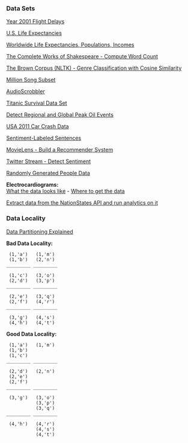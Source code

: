 ### Data Sets

[Year 2001 Flight Delays](https://drive.google.com/file/d/0Bylu3dRYpIlXeGIyWGpKUUFKWEk/view?usp=sharing)

[U.S. Life Expectancies](https://raw.githubusercontent.com/vicapow/angular-d3-talk/master/slides/demos/life-expectancy/life-expectancy-by-sex-race-and-state.csv)

[Worldwide Life Expectancies, Populations, Incomes](https://drive.google.com/file/d/0Bylu3dRYpIlXS0xQaENzUEg5dnc/view?usp=sharing)

[The Complete Works of Shakespeare - Compute Word Count](https://drive.google.com/file/d/0Bylu3dRYpIlXZXVRcjlQN2gzeHM/view?usp=sharing)

[The Brown Corpus (NLTK) - Genre Classification with Cosine Similarity](https://github.com/dserban/pyspark2015summer/blob/master/brown.md)

[Million Song Subset](http://labrosa.ee.columbia.edu/millionsong/pages/getting-dataset#subset)

[AudioScrobbler](http://www-etud.iro.umontreal.ca/~bergstrj/audioscrobbler_data.html)

[Titanic Survival Data Set](http://lib.stat.cmu.edu/S/Harrell/data/ascii/titanic.txt)

[Detect Regional and Global Peak Oil Events](https://gist.github.com/dserban/fa1c41affb4fee0d24ea)

[USA 2011 Car Crash Data](https://drive.google.com/file/d/0Bylu3dRYpIlXRDdKeVBmbzFkYlE/view?usp=sharing)

[Sentiment-Labeled Sentences](http://archive.ics.uci.edu/ml/machine-learning-databases/00331/)

[MovieLens - Build a Recommender System](https://github.com/Blosc/movielens-bench/tree/master/ml-10m)

[Twitter Stream - Detect Sentiment](https://drive.google.com/file/d/0Bylu3dRYpIlXLWRSSDA4R2VBUGc/view?usp=sharing)

[Randomly Generated People Data](https://drive.google.com/file/d/0Bylu3dRYpIlXX2U5X3NuamNCOTg/view?usp=sharing)

**Electrocardiograms:**  
[What the data looks like](http://dserban.github.io/physiobank/chart.html) - [Where to get the data](http://www.physionet.org/physiobank/database/mitdb/100.dat)

[Extract data from the NationStates API and run analytics on it](https://www.nationstates.net/pages/api.html)

### Data Locality

[Data Partitioning Explained](https://www.safaribooksonline.com/library/view/learning-spark/9781449359034/ch04.html)

**Bad Data Locality:**
```
 (1,'a')   (1,'m')
 (1,'b')   (2,'n')
_________ _________

 (1,'c')   (3,'o')
 (2,'d')   (3,'p')
_________ _________

 (2,'e')   (3,'q')
 (2,'f')   (4,'r')
_________ _________

 (3,'g')   (4,'s')
 (4,'h')   (4,'t')
```

**Good Data Locality:**
```
 (1,'a')   (1,'m')
 (1,'b')
 (1,'c')
_________ _________

 (2,'d')   (2,'n')
 (2,'e')
 (2,'f')
_________ _________

 (3,'g')   (3,'o')
           (3,'p')
           (3,'q')
_________ _________

 (4,'h')   (4,'r')
           (4,'s')
           (4,'t')
```
